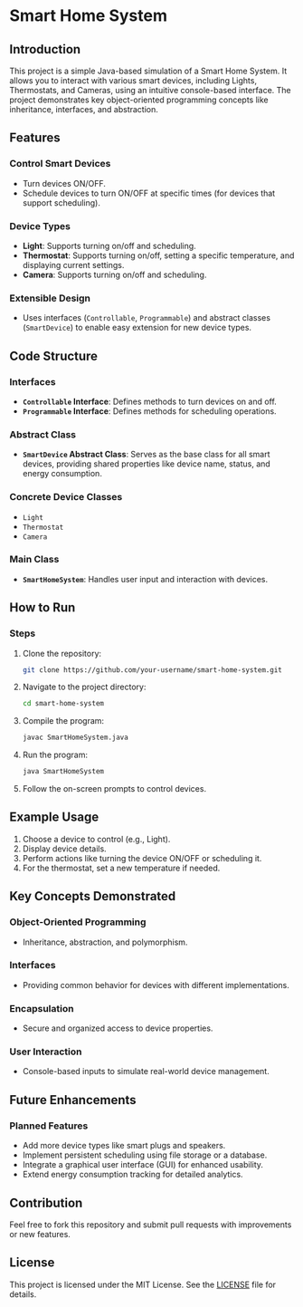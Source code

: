 # Smart Home System

## Introduction

This project is a simple Java-based simulation of a Smart Home System. It allows you to interact with various smart devices, including Lights, Thermostats, and Cameras, using an intuitive console-based interface. The project demonstrates key object-oriented programming concepts like inheritance, interfaces, and abstraction.

## Features

### Control Smart Devices
   - Turn devices ON/OFF.
   - Schedule devices to turn ON/OFF at specific times (for devices that support scheduling).

### Device Types
   - **Light**: Supports turning on/off and scheduling.
   - **Thermostat**: Supports turning on/off, setting a specific temperature, and displaying current settings.
   - **Camera**: Supports turning on/off and scheduling.

### Extensible Design
   - Uses interfaces (`Controllable`, `Programmable`) and abstract classes (`SmartDevice`) to enable easy extension for new device types.

## Code Structure

### Interfaces
- **`Controllable` Interface**: Defines methods to turn devices on and off.
- **`Programmable` Interface**: Defines methods for scheduling operations.

### Abstract Class
- **`SmartDevice` Abstract Class**: Serves as the base class for all smart devices, providing shared properties like device name, status, and energy consumption.

### Concrete Device Classes
- `Light`
- `Thermostat`
- `Camera`

### Main Class
- **`SmartHomeSystem`**: Handles user input and interaction with devices.

## How to Run

### Steps

1. Clone the repository:
   ```bash
   git clone https://github.com/your-username/smart-home-system.git
   ```

2. Navigate to the project directory:
   ```bash
   cd smart-home-system
   ```

3. Compile the program:
   ```bash
   javac SmartHomeSystem.java
   ```

4. Run the program:
   ```bash
   java SmartHomeSystem
   ```

5. Follow the on-screen prompts to control devices.

## Example Usage

1. Choose a device to control (e.g., Light).
2. Display device details.
3. Perform actions like turning the device ON/OFF or scheduling it.
4. For the thermostat, set a new temperature if needed.

## Key Concepts Demonstrated

### Object-Oriented Programming
- Inheritance, abstraction, and polymorphism.

### Interfaces
- Providing common behavior for devices with different implementations.

### Encapsulation
- Secure and organized access to device properties.

### User Interaction
- Console-based inputs to simulate real-world device management.

## Future Enhancements

### Planned Features

- Add more device types like smart plugs and speakers.
- Implement persistent scheduling using file storage or a database.
- Integrate a graphical user interface (GUI) for enhanced usability.
- Extend energy consumption tracking for detailed analytics.

## Contribution

Feel free to fork this repository and submit pull requests with improvements or new features.

## License

This project is licensed under the MIT License. See the [LICENSE](LICENSE) file for details.

